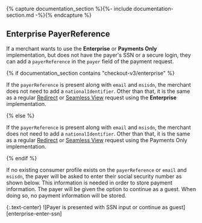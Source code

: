 {% capture documentation_section %}{%- include documentation-section.md -%}{% endcapture %}

## Enterprise PayerReference

If a merchant wants to use the **Enterprise** or **Payments Only**
implementation, but does not have the payer's SSN or a secure login, they can
add a `payerReference` in the `payer` field of the payment request.

{% if documentation_section contains "checkout-v3/enterprise" %}

If the `payerReference` is present along with `email` and `msisdn`, the merchant
does not need to add a `nationalIdentifier`. Other than that, it is the same as
a regular [Redirect][enterprise-redirect] or [Seamless
View][enterprise-seamless-view] request using the **Enterprise** implementation.

{% else %}

If the `payerReference` is present along with `email` and `msisdn`, the merchant
does not need to add a `nationalIdentifier`. Other than that, it is the same as
a regular [Redirect][payments-only-redirect] or [Seamless
View][payments-only-seamless-view] request using the Payments Only
implementation.

{% endif %}

If no existing consumer profile exists on the `payerReference` or `email` and
`msisdn`, the payer will be asked to enter their social security number as shown
below. This information is needed in order to store payment information. The
payer will be given the option to continue as a guest. When doing so, no payment
information will be stored.

{:.text-center}
![Payer is presented with SSN input or continue as guest][enterprise-enter-ssn]

[3d-secure-2]: /checkout-v3/mac/features/core/3d-secure-2
[entreprise-enter-ssn]: /assets/img/checkout/mac-enter-ssn.png
[enterprise-redirect]: /checkout-v3/enterprise/redirect#step-1-create-payment-order
[enterprise-seamless-view]: /checkout-v3/enterprise/seamless-view#step-1-create-payment-order
[payments-only-redirect]: /checkout-v3/payments-only/redirect#step-1-create-payment-order
[payments-only-seamless-view]: /checkout-v3/payments-only/seamless-view#step-1-create-payment-order
